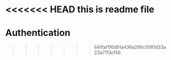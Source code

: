 <<<<<<< HEAD
this is readme file
=======
# Authentication
>>>>>>> 641faf1f6d91a436a266c1590d33a23a7113cf56
